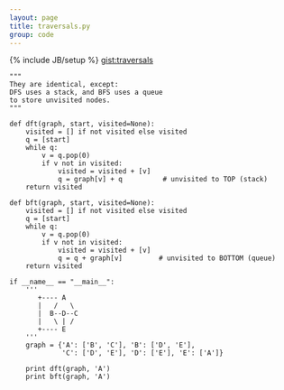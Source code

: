 ```yaml
---
layout: page
title: traversals.py
group: code
---
```

{% include JB/setup %}
[gist:traversals](https://gist.github.com/hillscottc/5872513c69398e003fd4)

    """
    They are identical, except:
    DFS uses a stack, and BFS uses a queue
    to store unvisited nodes.
    """

    def dft(graph, start, visited=None):
        visited = [] if not visited else visited
        q = [start]
        while q:
            v = q.pop(0)
            if v not in visited:
                visited = visited + [v]
                q = graph[v] + q          # unvisited to TOP (stack)
        return visited

    def bft(graph, start, visited=None):
        visited = [] if not visited else visited
        q = [start]
        while q:
            v = q.pop(0)
            if v not in visited:
                visited = visited + [v]
                q = q + graph[v]         # unvisited to BOTTOM (queue)
        return visited

    if __name__ == "__main__":
        '''
           +---- A
           |   /   \
           |  B--D--C
           |   \ | /
           +---- E
        '''
        graph = {'A': ['B', 'C'], 'B': ['D', 'E'],
                 'C': ['D', 'E'], 'D': ['E'], 'E': ['A']}

        print dft(graph, 'A')
        print bft(graph, 'A')

